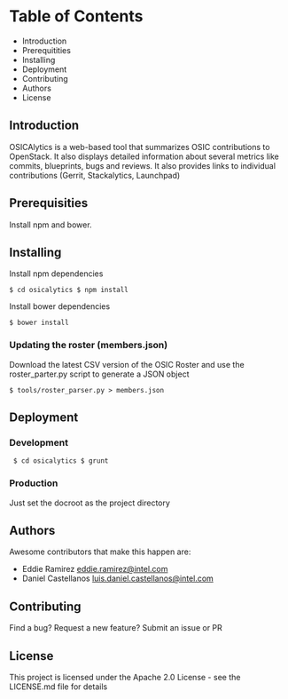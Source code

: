 # Table of Contents
* Introduction 
* Prerequitities
* Installing
* Deployment
* Contributing
* Authors
* License

## Introduction
OSICAlytics is a web-based tool that summarizes OSIC contributions to OpenStack. It also displays detailed information about several metrics like commits, blueprints, bugs and reviews. It also provides links to individual contributions (Gerrit, Stackalytics, Launchpad)

## Prerequisities
Install npm and bower.

## Installing
Install npm dependencies

`
$ cd osicalytics
$ npm install
`

Install bower dependencies

`$ bower install`


### Updating the roster (members.json)
Download the latest CSV version of the OSIC Roster and use the roster_parter.py script to generate a JSON object

`$ tools/roster_parser.py > members.json`

## Deployment
### Development

`
$ cd osicalytics
$ grunt`

### Production
Just set the docroot as the project directory

## Authors
Awesome contributors that make this happen are:
* Eddie Ramirez <eddie.ramirez@intel.com>
* Daniel Castellanos <luis.daniel.castellanos@intel.com>

## Contributing
Find a bug? Request a new feature? Submit an issue or PR

## License
This project is licensed under the Apache 2.0 License - see the LICENSE.md file for details
